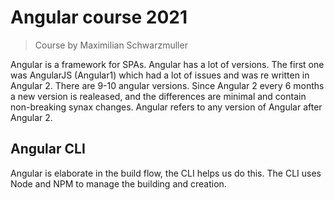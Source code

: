 # Angular course 2021

> Course by Maximilian Schwarzmuller

Angular is a framework for SPAs. Angular has a lot of versions. The first one was AngularJS (Angular1) which had a lot of issues and was re written in Angular 2. There are 9-10 angular versions. Since Angular 2 every 6 months a new version is realeased, and the differences are minimal and contain non-breaking synax changes. Angular refers to any version of Angular after Angular 2.

## Angular CLI

Angular is elaborate in the build flow, the CLI helps us do this. The CLI uses Node and NPM to manage the building and creation.
